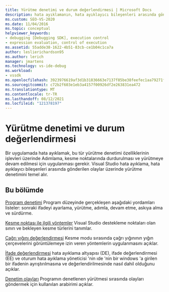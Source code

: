 ```yaml
---
title: Yürütme denetimi ve durum değerlendirmesi | Microsoft Docs
description: hata ayıklamanın, hata ayıklayıcı bileşenleri arasında gönderilen olaylar üzerinde yürütme denetimini temel aldığı Visual Studio.
ms.custom: SEO-VS-2020
ms.date: 11/04/2016
ms.topic: conceptual
helpviewer_keywords:
- debugging [Debugging SDK], execution control
- expression evaluation, control of execution
ms.assetid: 55adde38-1622-4b51-83cb-ce1b04c1ca7a
author: leslierichardson95
ms.author: lerich
manager: jmartens
ms.technology: vs-ide-debug
ms.workload:
- vssdk
ms.openlocfilehash: 3923976619af3d1b31836663e7137f85be38feefec1aa79271f094244d4d289b
ms.sourcegitcommit: c72b2f603e1eb3a4157f00926df2e263831ea472
ms.translationtype: MT
ms.contentlocale: tr-TR
ms.lasthandoff: 08/12/2021
ms.locfileid: "121378197"
---
```

# <a name="execution-control-and-state-evaluation"></a>Yürütme denetimi ve durum değerlendirmesi
Bir uygulamada hata ayıklamak, bu tür yürütme denetimi özelliklerinin işlevleri üzerinde Adımlama, kesme noktalarında durdurulması ve yürütmeye devam edilmesi için uygulanması gerekir. Visual Studio hata ayıklama, hata ayıklayıcı bileşenleri arasında gönderilen olaylar üzerinde yürütme denetimini temel alır.

## <a name="in-this-section"></a>Bu bölümde
 [Program denetimi](../../extensibility/debugger/program-control.md) Program düzeyinde gerçekleşen aşağıdaki yordamları listeler: sonraki ifadeyi ayarlama, yürütme, adımla, devam etme, askıya alma ve sürdürme.

 [Kesme noktası ile ilgili yöntemler](../../extensibility/debugger/breakpoint-related-methods.md) Visual Studio destekleme noktaları olan sınırı ve bekleyen kesme türlerini tanımlar.

 [Çağrı yığını değerlendirmesi](../../extensibility/debugger/call-stack-evaluation.md) Kesme modu sırasında çağrı yığınının yığın çerçevelerini görüntülemeye izin veren yöntemlerin uygulanmasını açıklar.

 [İfade değerlendirmesi](../../extensibility/debugger/expression-evaluation-visual-studio-debugging-sdk.md) hata ayıklama altyapısı (DE), ifade değerlendirmesi (EE) ve oturum hata ayıklama yöneticisi 'nin ıde 'nin bir windows 'a girilen bir ifadenin ayrıştırılmasına ve değerlendirilmesinde nasıl dahil olduğunu açıklar.

 [Denetim olayları](../../extensibility/debugger/control-events.md) Programın denetlenen yürütmesi sırasında olayları göndermek için kullanılan arabirimi açıklar.
